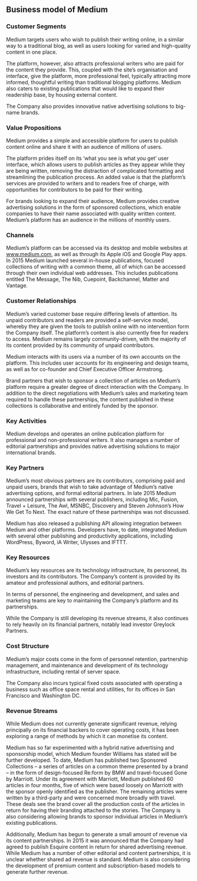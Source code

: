 Business model of Medium
------------------------

 ### Customer Segments

 Medium targets users who wish to publish their writing online, in a similar way to a traditional blog, as well as users looking for varied and high-quality content in one place.

 The platform, however, also attracts professional writers who are paid for the content they provide. This, coupled with the site’s organisation and interface, give the platform, more professional feel, typically attracting more informed, thoughtful writing than traditional blogging platforms. Medium also caters to existing publications that would like to expand their readership base, by housing external content.

 The Company also provides innovative native advertising solutions to big-name brands.

 ### Value Propositions

 Medium provides a simple and accessible platform for users to publish content online and share it with an audience of millions of users.

 The platform prides itself on its ‘what you see is what you get’ user interface, which allows users to publish articles as they appear while they are being written, removing the distraction of complicated formatting and streamlining the publication process. An added value is that the platform’s services are provided to writers and to readers free of charge, with opportunities for contributors to be paid for their writing.

 For brands looking to expand their audience, Medium provides creative advertising solutions in the form of sponsored collections, which enable companies to have their name associated with quality written content. Medium’s platform has an audience in the millions of monthly users.

 ### Channels

 Medium’s platform can be accessed via its desktop and mobile websites at www.medium.com, as well as through its Apple iOS and Google Play apps. In 2015 Medium launched several in-house publications, focused collections of writing with a common theme, all of which can be accessed through their own individual web addresses. This includes publications entitled The Message, The Nib, Cuepoint, Backchannel, Matter and Vantage.

 ### Customer Relationships

 Medium’s varied customer base require differing levels of attention. Its unpaid contributors and readers are provided a self-service model, whereby they are given the tools to publish online with no intervention form the Company itself. The platform’s content is also currently free for readers to access. Medium remains largely community-driven, with the majority of its content provided by its community of unpaid contributors.

 Medium interacts with its users via a number of its own accounts on the platform. This includes user accounts for its engineering and design teams, as well as for co-founder and Chief Executive Officer Armstrong.

 Brand partners that wish to sponsor a collection of articles on Medium’s platform require a greater degree of direct interaction with the Company. In addition to the direct negotiations with Medium’s sales and marketing team required to handle these partnerships, the content published in these collections is collaborative and entirely funded by the sponsor.

 ### Key Activities

 Medium develops and operates an online publication platform for professional and non-professional writers. It also manages a number of editorial partnerships and provides native advertising solutions to major international brands.

 ### Key Partners

 Medium’s most obvious partners are its contributors, comprising paid and unpaid users, brands that wish to take advantage of Medium’s native advertising options, and formal editorial partners. In late 2015 Medium announced partnerships with several publishers, including Mic, Fusion, Travel + Leisure, The Awl, MSNBC, Discovery and Steven Johnson’s How We Get To Next. The exact nature of these partnerships was not discussed.

 Medium has also released a publishing API allowing integration between Medium and other platforms. Developers have, to date, integrated Medium with several other publishing and productivity applications, including WordPress, Byword, iA Writer, Ulysses and IFTTT.

 ### Key Resources

 Medium’s key resources are its technology infrastructure, its personnel, its investors and its contributors. The Company’s content is provided by its amateur and professional authors, and editorial partners.

 In terms of personnel, the engineering and development, and sales and marketing teams are key to maintaining the Company’s platform and its partnerships.

 While the Company is still developing its revenue streams, it also continues to rely heavily on its financial partners, notably lead investor Greylock Partners.

 ### Cost Structure

 Medium’s major costs come in the form of personnel retention, partnership management, and maintenance and development of its technology infrastructure, including rental of server space.

 The Company also incurs typical fixed costs associated with operating a business such as office space rental and utilities, for its offices in San Francisco and Washington DC.

 ### Revenue Streams

 While Medium does not currently generate significant revenue, relying principally on its financial backers to cover operating costs, it has been exploring a range of methods by which it can monetise its content.

 Medium has so far experimented with a hybrid native advertising and sponsorship model, which Medium founder Williams has stated will be further developed. To date, Medium has published two Sponsored Collections – a series of articles on a common theme presented by a brand – in the form of design-focused Re:form by BMW and travel-focused Gone by Marriott. Under its agreement with Marriott, Medium published 60 articles in four months, five of which were based loosely on Marriott with the sponsor openly identified as the publisher. The remaining articles were written by a third-party and were concerned more broadly with travel. These deals see the brand cover all the production costs of the articles in return for having their branding attached to the stories. The Company is also considering allowing brands to sponsor individual articles in Medium’s existing publications.

 Additionally, Medium has begun to generate a small amount of revenue via its content partnerships. In 2015 it was announced that the Company had agreed to publish Esquire content in return for shared advertising revenue. While Medium has a number of other editorial and content partnerships, it is unclear whether shared ad revenue is standard. Medium is also considering the development of premium content and subscription-based models to generate further revenue.